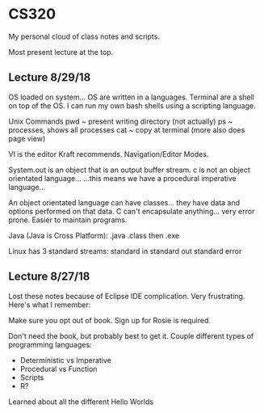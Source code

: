 # CS320
My personal cloud of class notes and scripts.

Most present lecture at the top.

## Lecture 8/29/18
OS loaded on system...
OS are written in a languages.
Terminal are a shell on top of the OS.
I can run my own bash shells using a scripting language.

Unix Commands
pwd ~ present writing directory (not actually)
ps ~ processes, shows all processes
cat ~ copy at terminal (more also does page view)

VI is the editor Kraft recommends.
Navigation/Editor Modes.

System.out is an object that is an output buffer stream.
c is not an object orientated language...
...this means we have a procedural imperative language...

An object orientated language can have classes... they have data and options performed on that data.
C can't encapsulate anything... very error prone.
Easier to maintain programs.

Java (Java is Cross Platform):
.java
.class
then .exe

Linux has 3 standard streams:
standard in
standard out
standard error

## Lecture 8/27/18
Lost these notes because of Eclipse IDE complication. Very frustrating.
Here's what I remember:

Make sure you opt out of book.
Sign up for Rosie is required.

Don't need the book, but probably best to get it.
Couple different types of programming languages:
- Deterministic vs Imperative
- Procedural vs Function
- Scripts
- R?

Learned about all the different Hello Worlds
